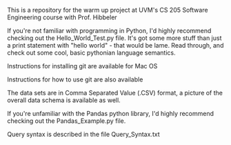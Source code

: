 This is a repository for the warm up project at UVM's CS 205 Software Engineering course with Prof. Hibbeler

If you're not familiar with programming in Python, I'd highly recommend checking out the Hello_World_Test.py file. It's got some more stuff than just a print statement with "hello world" - that would be lame. Read through, and check out some cool, basic pythonian language semantics.

Instructions for installing git are available for Mac OS

Instructions for how to use git are also available

The data sets are in Comma Separated Value (.CSV) format, a picture of the overall data schema is available as well.

If you're unfamiliar with the Pandas python library, I'd highly recommend checking out the Pandas_Example.py file.

Query syntax is described in the file Query_Syntax.txt

